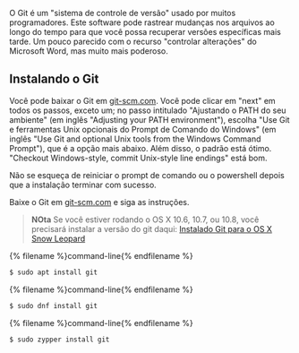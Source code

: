 O Git é um "sistema de controle de versão" usado por muitos programadores. Este software pode rastrear mudanças nos arquivos ao longo do tempo para que você possa recuperar versões específicas mais tarde. Um pouco parecido com o recurso "controlar alterações" do Microsoft Word, mas muito mais poderoso.

## Instalando o Git

<!--sec data-title="Installing Git: Windows" data-id="git_install_windows"
data-collapse=true ces-->

Você pode baixar o Git em [git-scm.com](https://git-scm.com/). Você pode clicar em "next" em todos os passos, exceto um; no passo intitulado "Ajustando o PATH do seu ambiente" (em inglês "Adjusting your PATH environment"), escolha "Use Git e ferramentas Unix opcionais do Prompt de Comando do Windows" (em inglês "Use Git and optional Unix tools from the Windows Command Prompt"), que é a opção mais abaixo. Além disso, o padrão está ótimo. "Checkout Windows-style, commit Unix-style line endings" está bom.

Não se esqueça de reiniciar o prompt de comando ou o powershell depois que a instalação terminar com sucesso. <!--endsec-->

<!--sec data-title="Installing Git: OS X" data-id="git_install_OSX"
data-collapse=true ces-->

Baixe o Git em [git-scm.com](https://git-scm.com/) e siga as instruções.

> **NOta** Se você estiver rodando o OS X 10.6, 10.7, ou 10.8, você precisará instalar a versão do git daqui: [Instalado Git para o OS X Snow Leopard](https://sourceforge.net/projects/git-osx-installer/files/git-2.3.5-intel-universal-snow-leopard.dmg/download)

<!--endsec-->

<!--sec data-title="Installing Git: Debian or Ubuntu" data-id="git_install_debian_ubuntu"
data-collapse=true ces-->

{% filename %}command-line{% endfilename %}

```bash
$ sudo apt install git
```

<!--endsec-->

<!--sec data-title="Installing Git: Fedora" data-id="git_install_fedora"
data-collapse=true ces-->

{% filename %}command-line{% endfilename %}

```bash
$ sudo dnf install git
```

<!--endsec-->

<!--sec data-title="Installing Git: openSUSE" data-id="git_install_openSUSE"
data-collapse=true ces-->

{% filename %}command-line{% endfilename %}

```bash
$ sudo zypper install git
```

<!--endsec-->